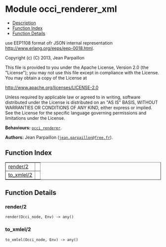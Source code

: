 

# Module occi_renderer_xml #
* [Description](#description)
* [Function Index](#index)
* [Function Details](#functions)

use EEP1108 format ofr JSON internal representation
http://www.erlang.org/eeps/eep-0018.html.

Copyright (c) (C) 2013, Jean Parpaillon

This file is provided to you under the Apache License,
Version 2.0 (the "License"); you may not use this file
except in compliance with the License.  You may obtain
a copy of the License at

http://www.apache.org/licenses/LICENSE-2.0

Unless required by applicable law or agreed to in writing,
software distributed under the License is distributed on an
"AS IS" BASIS, WITHOUT WARRANTIES OR CONDITIONS OF ANY
KIND, either express or implied.  See the License for the
specific language governing permissions and limitations
under the License.

__Behaviours:__ [`occi_renderer`](occi_renderer.md).

__Authors:__ Jean Parpaillon ([`jean.parpaillon@free.fr`](mailto:jean.parpaillon@free.fr)).

<a name="index"></a>

## Function Index ##


<table width="100%" border="1" cellspacing="0" cellpadding="2" summary="function index"><tr><td valign="top"><a href="#render-2">render/2</a></td><td></td></tr><tr><td valign="top"><a href="#to_xmlel-2">to_xmlel/2</a></td><td></td></tr></table>


<a name="functions"></a>

## Function Details ##

<a name="render-2"></a>

### render/2 ###

`render(Occi_node, Env) -> any()`

<a name="to_xmlel-2"></a>

### to_xmlel/2 ###

`to_xmlel(Occi_node, Env) -> any()`

